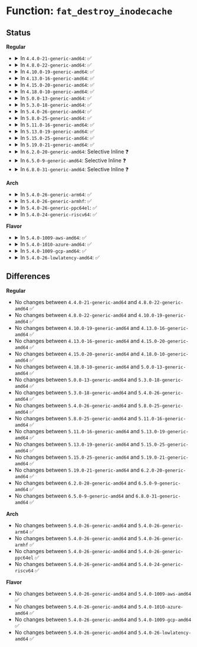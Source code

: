 # Function: <code>fat_destroy_inodecache</code>

## Status
<b>Regular</b>
<ul>
<li>
<details>
<summary>In <code>4.4.0-21-generic-amd64</code>: ✅</summary>

```c
void fat_destroy_inodecache()
```

```json
{
  "name": "fat_destroy_inodecache",
  "collision_type": "Unique Static",
  "inline_type": "No",
  "funcs": [
    {
      "addr": 18446744071596340515,
      "name": "fat_destroy_inodecache",
      "external": false,
      "loc": "fs/fat/inode.c:687",
      "file": "fs/fat/inode.c",
      "inline": "seen, unknown",
      "caller_inline": [],
      "caller_func": [
        "fs/fat/inode.c:exit_fat_fs"
      ]
    }
  ],
  "symbols": [
    {
      "addr": 18446744071596340515,
      "name": "fat_destroy_inodecache",
      "section": ".exit.text",
      "bind": "STB_LOCAL",
      "size": 23
    }
  ]
}
```
</details>
</li>
<li>
<details>
<summary>In <code>4.8.0-22-generic-amd64</code>: ✅</summary>

```c
void fat_destroy_inodecache()
```

```json
{
  "name": "fat_destroy_inodecache",
  "collision_type": "Unique Static",
  "inline_type": "No",
  "funcs": [
    {
      "addr": 18446744071596568905,
      "name": "fat_destroy_inodecache",
      "external": false,
      "loc": "fs/fat/inode.c:770",
      "file": "fs/fat/inode.c",
      "inline": "seen, unknown",
      "caller_inline": [],
      "caller_func": [
        "fs/fat/inode.c:exit_fat_fs"
      ]
    }
  ],
  "symbols": [
    {
      "addr": 18446744071596568905,
      "name": "fat_destroy_inodecache",
      "section": ".exit.text",
      "bind": "STB_LOCAL",
      "size": 23
    }
  ]
}
```
</details>
</li>
<li>
<details>
<summary>In <code>4.10.0-19-generic-amd64</code>: ✅</summary>

```c
void fat_destroy_inodecache()
```

```json
{
  "name": "fat_destroy_inodecache",
  "collision_type": "Unique Static",
  "inline_type": "No",
  "funcs": [
    {
      "addr": 18446744071597510745,
      "name": "fat_destroy_inodecache",
      "external": false,
      "loc": "fs/fat/inode.c:770",
      "file": "fs/fat/inode.c",
      "inline": "seen, unknown",
      "caller_inline": [],
      "caller_func": [
        "fs/fat/inode.c:exit_fat_fs"
      ]
    }
  ],
  "symbols": [
    {
      "addr": 18446744071597510745,
      "name": "fat_destroy_inodecache",
      "section": ".exit.text",
      "bind": "STB_LOCAL",
      "size": 23
    }
  ]
}
```
</details>
</li>
<li>
<details>
<summary>In <code>4.13.0-16-generic-amd64</code>: ✅</summary>

```c
void fat_destroy_inodecache()
```

```json
{
  "name": "fat_destroy_inodecache",
  "collision_type": "Unique Static",
  "inline_type": "No",
  "funcs": [
    {
      "addr": 18446744071598514617,
      "name": "fat_destroy_inodecache",
      "external": false,
      "loc": "fs/fat/inode.c:770",
      "file": "fs/fat/inode.c",
      "inline": "seen, unknown",
      "caller_inline": [],
      "caller_func": [
        "fs/fat/inode.c:exit_fat_fs"
      ]
    }
  ],
  "symbols": [
    {
      "addr": 18446744071598514617,
      "name": "fat_destroy_inodecache",
      "section": ".exit.text",
      "bind": "STB_LOCAL",
      "size": 23
    }
  ]
}
```
</details>
</li>
<li>
<details>
<summary>In <code>4.15.0-20-generic-amd64</code>: ✅</summary>

```c
void fat_destroy_inodecache()
```

```json
{
  "name": "fat_destroy_inodecache",
  "collision_type": "Unique Static",
  "inline_type": "No",
  "funcs": [
    {
      "addr": 18446744071604884281,
      "name": "fat_destroy_inodecache",
      "external": false,
      "loc": "fs/fat/inode.c:770",
      "file": "fs/fat/inode.c",
      "inline": "seen, unknown",
      "caller_inline": [],
      "caller_func": [
        "fs/fat/inode.c:exit_fat_fs"
      ]
    }
  ],
  "symbols": [
    {
      "addr": 18446744071604884281,
      "name": "fat_destroy_inodecache",
      "section": ".exit.text",
      "bind": "STB_LOCAL",
      "size": 23
    }
  ]
}
```
</details>
</li>
<li>
<details>
<summary>In <code>4.18.0-10-generic-amd64</code>: ✅</summary>

```c
void fat_destroy_inodecache()
```

```json
{
  "name": "fat_destroy_inodecache",
  "collision_type": "Unique Static",
  "inline_type": "No",
  "funcs": [
    {
      "addr": 18446744071605087115,
      "name": "fat_destroy_inodecache",
      "external": false,
      "loc": "fs/fat/inode.c:789",
      "file": "fs/fat/inode.c",
      "inline": "seen, unknown",
      "caller_inline": [],
      "caller_func": [
        "fs/fat/inode.c:exit_fat_fs"
      ]
    }
  ],
  "symbols": [
    {
      "addr": 18446744071605087115,
      "name": "fat_destroy_inodecache",
      "section": ".exit.text",
      "bind": "STB_LOCAL",
      "size": 23
    }
  ]
}
```
</details>
</li>
<li>
<details>
<summary>In <code>5.0.0-13-generic-amd64</code>: ✅</summary>

```c
void fat_destroy_inodecache()
```

```json
{
  "name": "fat_destroy_inodecache",
  "collision_type": "Unique Static",
  "inline_type": "No",
  "funcs": [
    {
      "addr": 18446744071607019858,
      "name": "fat_destroy_inodecache",
      "external": false,
      "loc": "fs/fat/inode.c:785",
      "file": "fs/fat/inode.c",
      "inline": "seen, unknown",
      "caller_inline": [],
      "caller_func": [
        "fs/fat/inode.c:exit_fat_fs"
      ]
    }
  ],
  "symbols": [
    {
      "addr": 18446744071607019858,
      "name": "fat_destroy_inodecache",
      "section": ".exit.text",
      "bind": "STB_LOCAL",
      "size": 23
    }
  ]
}
```
</details>
</li>
<li>
<details>
<summary>In <code>5.3.0-18-generic-amd64</code>: ✅</summary>

```c
void fat_destroy_inodecache()
```

```json
{
  "name": "fat_destroy_inodecache",
  "collision_type": "Unique Static",
  "inline_type": "No",
  "funcs": [
    {
      "addr": 18446744071607171701,
      "name": "fat_destroy_inodecache",
      "external": false,
      "loc": "fs/fat/inode.c:780",
      "file": "fs/fat/inode.c",
      "inline": "seen, unknown",
      "caller_inline": [],
      "caller_func": [
        "fs/fat/inode.c:exit_fat_fs"
      ]
    }
  ],
  "symbols": [
    {
      "addr": 18446744071607171701,
      "name": "fat_destroy_inodecache",
      "section": ".exit.text",
      "bind": "STB_LOCAL",
      "size": 23
    }
  ]
}
```
</details>
</li>
<li>
<details>
<summary>In <code>5.4.0-26-generic-amd64</code>: ✅</summary>

```c
void fat_destroy_inodecache()
```

```json
{
  "name": "fat_destroy_inodecache",
  "collision_type": "Unique Static",
  "inline_type": "No",
  "funcs": [
    {
      "addr": 18446744071607232807,
      "name": "fat_destroy_inodecache",
      "external": false,
      "loc": "fs/fat/inode.c:792",
      "file": "fs/fat/inode.c",
      "inline": "seen, unknown",
      "caller_inline": [],
      "caller_func": [
        "fs/fat/inode.c:exit_fat_fs"
      ]
    }
  ],
  "symbols": [
    {
      "addr": 18446744071607232807,
      "name": "fat_destroy_inodecache",
      "section": ".exit.text",
      "bind": "STB_LOCAL",
      "size": 23
    }
  ]
}
```
</details>
</li>
<li>
<details>
<summary>In <code>5.8.0-25-generic-amd64</code>: ✅</summary>

```c
void fat_destroy_inodecache()
```

```json
{
  "name": "fat_destroy_inodecache",
  "collision_type": "Unique Static",
  "inline_type": "No",
  "funcs": [
    {
      "addr": 18446744071611499426,
      "name": "fat_destroy_inodecache",
      "external": false,
      "loc": "fs/fat/inode.c:792",
      "file": "fs/fat/inode.c",
      "inline": "seen, unknown",
      "caller_inline": [],
      "caller_func": [
        "fs/fat/inode.c:exit_fat_fs"
      ]
    }
  ],
  "symbols": [
    {
      "addr": 18446744071611499426,
      "name": "fat_destroy_inodecache",
      "section": ".exit.text",
      "bind": "STB_LOCAL",
      "size": 23
    }
  ]
}
```
</details>
</li>
<li>
<details>
<summary>In <code>5.11.0-16-generic-amd64</code>: ✅</summary>

```c
void fat_destroy_inodecache()
```

```json
{
  "name": "fat_destroy_inodecache",
  "collision_type": "Unique Static",
  "inline_type": "No",
  "funcs": [
    {
      "addr": 18446744071614613826,
      "name": "fat_destroy_inodecache",
      "external": false,
      "loc": "fs/fat/inode.c:792",
      "file": "fs/fat/inode.c",
      "inline": "seen, unknown",
      "caller_inline": [],
      "caller_func": [
        "fs/fat/inode.c:exit_fat_fs"
      ]
    }
  ],
  "symbols": [
    {
      "addr": 18446744071614613826,
      "name": "fat_destroy_inodecache",
      "section": ".exit.text",
      "bind": "STB_LOCAL",
      "size": 23
    }
  ]
}
```
</details>
</li>
<li>
<details>
<summary>In <code>5.13.0-19-generic-amd64</code>: ✅</summary>

```c
void fat_destroy_inodecache()
```

```json
{
  "name": "fat_destroy_inodecache",
  "collision_type": "Unique Static",
  "inline_type": "No",
  "funcs": [
    {
      "addr": 18446744071616923967,
      "name": "fat_destroy_inodecache",
      "external": false,
      "loc": "fs/fat/inode.c:792",
      "file": "fs/fat/inode.c",
      "inline": "seen, unknown",
      "caller_inline": [],
      "caller_func": [
        "fs/fat/inode.c:exit_fat_fs"
      ]
    }
  ],
  "symbols": [
    {
      "addr": 18446744071616923967,
      "name": "fat_destroy_inodecache",
      "section": ".exit.text",
      "bind": "STB_LOCAL",
      "size": 23
    }
  ]
}
```
</details>
</li>
<li>
<details>
<summary>In <code>5.15.0-25-generic-amd64</code>: ✅</summary>

```c
void fat_destroy_inodecache()
```

```json
{
  "name": "fat_destroy_inodecache",
  "collision_type": "Unique Static",
  "inline_type": "No",
  "funcs": [
    {
      "addr": 18446744071617920713,
      "name": "fat_destroy_inodecache",
      "external": false,
      "loc": "fs/fat/inode.c:793",
      "file": "fs/fat/inode.c",
      "inline": "seen, unknown",
      "caller_inline": [],
      "caller_func": [
        "fs/fat/inode.c:exit_fat_fs"
      ]
    }
  ],
  "symbols": [
    {
      "addr": 18446744071617920713,
      "name": "fat_destroy_inodecache",
      "section": ".exit.text",
      "bind": "STB_LOCAL",
      "size": 23
    }
  ]
}
```
</details>
</li>
<li>
<details>
<summary>In <code>5.19.0-21-generic-amd64</code>: ✅</summary>

```c
void fat_destroy_inodecache()
```

```json
{
  "name": "fat_destroy_inodecache",
  "collision_type": "Unique Static",
  "inline_type": "No",
  "funcs": [
    {
      "addr": 18446744071619878537,
      "name": "fat_destroy_inodecache",
      "external": false,
      "loc": "fs/fat/inode.c:797",
      "file": "fs/fat/inode.c",
      "inline": "seen, unknown",
      "caller_inline": [],
      "caller_func": [
        "fs/fat/inode.c:exit_fat_fs"
      ]
    }
  ],
  "symbols": [
    {
      "addr": 18446744071619878537,
      "name": "fat_destroy_inodecache",
      "section": ".exit.text",
      "bind": "STB_LOCAL",
      "size": 29
    }
  ]
}
```
</details>
</li>
<li>
<details>
<summary>In <code>6.2.0-20-generic-amd64</code>: Selective Inline ❓</summary>

```c
void fat_destroy_inodecache()
```

```json
{
  "name": "fat_destroy_inodecache",
  "collision_type": "Unique Static",
  "inline_type": "Selective",
  "funcs": [
    {
      "addr": 18446744071631993385,
      "name": "fat_destroy_inodecache",
      "external": false,
      "loc": "fs/fat/inode.c:792",
      "file": "fs/fat/inode.c",
      "inline": "not declared, inlined",
      "caller_inline": [
        "fs/fat/inode.c:exit_fat_fs"
      ],
      "caller_func": []
    }
  ],
  "symbols": [
    {
      "addr": 18446744071631993440,
      "name": "fat_destroy_inodecache",
      "section": ".exit.text",
      "bind": "STB_LOCAL",
      "size": 29
    }
  ]
}
```
</details>
</li>
<li>
<details>
<summary>In <code>6.5.0-9-generic-amd64</code>: Selective Inline ❓</summary>

```c
void fat_destroy_inodecache()
```

```json
{
  "name": "fat_destroy_inodecache",
  "collision_type": "Unique Static",
  "inline_type": "Selective",
  "funcs": [
    {
      "addr": 18446744071623878057,
      "name": "fat_destroy_inodecache",
      "external": false,
      "loc": "fs/fat/inode.c:792",
      "file": "fs/fat/inode.c",
      "inline": "not declared, inlined",
      "caller_inline": [
        "fs/fat/inode.c:exit_fat_fs"
      ],
      "caller_func": []
    }
  ],
  "symbols": [
    {
      "addr": 18446744071623878112,
      "name": "fat_destroy_inodecache",
      "section": ".exit.text",
      "bind": "STB_LOCAL",
      "size": 29
    }
  ]
}
```
</details>
</li>
<li>
<details>
<summary>In <code>6.8.0-31-generic-amd64</code>: Selective Inline ❓</summary>

```c
void fat_destroy_inodecache()
```

```json
{
  "name": "fat_destroy_inodecache",
  "collision_type": "Unique Static",
  "inline_type": "Selective",
  "funcs": [
    {
      "addr": 18446744071626351289,
      "name": "fat_destroy_inodecache",
      "external": false,
      "loc": "fs/fat/inode.c:797",
      "file": "fs/fat/inode.c",
      "inline": "not declared, inlined",
      "caller_inline": [
        "fs/fat/inode.c:exit_fat_fs"
      ],
      "caller_func": []
    }
  ],
  "symbols": [
    {
      "addr": 18446744071626351344,
      "name": "fat_destroy_inodecache",
      "section": ".exit.text",
      "bind": "STB_LOCAL",
      "size": 29
    }
  ]
}
```
</details>
</li>
</ul>
<b>Arch</b>
<ul>
<li>
<details>
<summary>In <code>5.4.0-26-generic-arm64</code>: ✅</summary>

```c
void fat_destroy_inodecache()
```

```json
{
  "name": "fat_destroy_inodecache",
  "collision_type": "Unique Static",
  "inline_type": "No",
  "funcs": [
    {
      "addr": 18446603336511359048,
      "name": "fat_destroy_inodecache",
      "external": false,
      "loc": "fs/fat/inode.c:792",
      "file": "fs/fat/inode.c",
      "inline": "seen, unknown",
      "caller_inline": [],
      "caller_func": [
        "fs/fat/inode.c:exit_fat_fs"
      ]
    }
  ],
  "symbols": [
    {
      "addr": 18446603336511359048,
      "name": "fat_destroy_inodecache",
      "section": ".exit.text",
      "bind": "STB_LOCAL",
      "size": 32
    }
  ]
}
```
</details>
</li>
<li>
<details>
<summary>In <code>5.4.0-26-generic-armhf</code>: ✅</summary>

```c
void fat_destroy_inodecache()
```

```json
{
  "name": "fat_destroy_inodecache",
  "collision_type": "Unique Static",
  "inline_type": "No",
  "funcs": [
    {
      "addr": 3244026652,
      "name": "fat_destroy_inodecache",
      "external": false,
      "loc": "fs/fat/inode.c:792",
      "file": "fs/fat/inode.c",
      "inline": "seen, unknown",
      "caller_inline": [],
      "caller_func": [
        "fs/fat/inode.c:exit_fat_fs"
      ]
    }
  ],
  "symbols": [
    {
      "addr": 3244026652,
      "name": "fat_destroy_inodecache",
      "section": ".exit.text",
      "bind": "STB_LOCAL",
      "size": 36
    }
  ]
}
```
</details>
</li>
<li>
<details>
<summary>In <code>5.4.0-26-generic-ppc64el</code>: ✅</summary>

```c
void fat_destroy_inodecache()
```

```json
{
  "name": "fat_destroy_inodecache",
  "collision_type": "Unique Static",
  "inline_type": "No",
  "funcs": [
    {
      "addr": 13835058055302920676,
      "name": "fat_destroy_inodecache",
      "external": false,
      "loc": "fs/fat/inode.c:792",
      "file": "fs/fat/inode.c",
      "inline": "seen, unknown",
      "caller_inline": [],
      "caller_func": [
        "fs/fat/inode.c:exit_fat_fs"
      ]
    }
  ],
  "symbols": [
    {
      "addr": 13835058055302920676,
      "name": "fat_destroy_inodecache",
      "section": ".exit.text",
      "bind": "STB_LOCAL",
      "size": 60
    }
  ]
}
```
</details>
</li>
<li>
<details>
<summary>In <code>5.4.0-24-generic-riscv64</code>: ✅</summary>

```c
void fat_destroy_inodecache()
```

```json
{
  "name": "fat_destroy_inodecache",
  "collision_type": "Unique Static",
  "inline_type": "No",
  "funcs": [
    {
      "addr": 18446743936271255966,
      "name": "fat_destroy_inodecache",
      "external": false,
      "loc": "fs/fat/inode.c:792",
      "file": "fs/fat/inode.c",
      "inline": "seen, unknown",
      "caller_inline": [],
      "caller_func": [
        "fs/fat/inode.c:exit_fat_fs"
      ]
    }
  ],
  "symbols": [
    {
      "addr": 18446743936271255966,
      "name": "fat_destroy_inodecache",
      "section": ".exit.text",
      "bind": "STB_LOCAL",
      "size": 40
    }
  ]
}
```
</details>
</li>
</ul>
<b>Flavor</b>
<ul>
<li>
<details>
<summary>In <code>5.4.0-1009-aws-amd64</code>: ✅</summary>

```c
void fat_destroy_inodecache()
```

```json
{
  "name": "fat_destroy_inodecache",
  "collision_type": "Unique Static",
  "inline_type": "No",
  "funcs": [
    {
      "addr": 18446744071607102279,
      "name": "fat_destroy_inodecache",
      "external": false,
      "loc": "fs/fat/inode.c:792",
      "file": "fs/fat/inode.c",
      "inline": "seen, unknown",
      "caller_inline": [],
      "caller_func": [
        "fs/fat/inode.c:exit_fat_fs"
      ]
    }
  ],
  "symbols": [
    {
      "addr": 18446744071607102279,
      "name": "fat_destroy_inodecache",
      "section": ".exit.text",
      "bind": "STB_LOCAL",
      "size": 23
    }
  ]
}
```
</details>
</li>
<li>
<details>
<summary>In <code>5.4.0-1010-azure-amd64</code>: ✅</summary>

```c
void fat_destroy_inodecache()
```

```json
{
  "name": "fat_destroy_inodecache",
  "collision_type": "Unique Static",
  "inline_type": "No",
  "funcs": [
    {
      "addr": 18446744071606906735,
      "name": "fat_destroy_inodecache",
      "external": false,
      "loc": "fs/fat/inode.c:792",
      "file": "fs/fat/inode.c",
      "inline": "seen, unknown",
      "caller_inline": [],
      "caller_func": [
        "fs/fat/inode.c:exit_fat_fs"
      ]
    }
  ],
  "symbols": [
    {
      "addr": 18446744071606906735,
      "name": "fat_destroy_inodecache",
      "section": ".exit.text",
      "bind": "STB_LOCAL",
      "size": 23
    }
  ]
}
```
</details>
</li>
<li>
<details>
<summary>In <code>5.4.0-1009-gcp-amd64</code>: ✅</summary>

```c
void fat_destroy_inodecache()
```

```json
{
  "name": "fat_destroy_inodecache",
  "collision_type": "Unique Static",
  "inline_type": "No",
  "funcs": [
    {
      "addr": 18446744071607213071,
      "name": "fat_destroy_inodecache",
      "external": false,
      "loc": "fs/fat/inode.c:792",
      "file": "fs/fat/inode.c",
      "inline": "seen, unknown",
      "caller_inline": [],
      "caller_func": [
        "fs/fat/inode.c:exit_fat_fs"
      ]
    }
  ],
  "symbols": [
    {
      "addr": 18446744071607213071,
      "name": "fat_destroy_inodecache",
      "section": ".exit.text",
      "bind": "STB_LOCAL",
      "size": 23
    }
  ]
}
```
</details>
</li>
<li>
<details>
<summary>In <code>5.4.0-26-lowlatency-amd64</code>: ✅</summary>

```c
void fat_destroy_inodecache()
```

```json
{
  "name": "fat_destroy_inodecache",
  "collision_type": "Unique Static",
  "inline_type": "No",
  "funcs": [
    {
      "addr": 18446744071607166815,
      "name": "fat_destroy_inodecache",
      "external": false,
      "loc": "fs/fat/inode.c:792",
      "file": "fs/fat/inode.c",
      "inline": "seen, unknown",
      "caller_inline": [],
      "caller_func": [
        "fs/fat/inode.c:exit_fat_fs"
      ]
    }
  ],
  "symbols": [
    {
      "addr": 18446744071607166815,
      "name": "fat_destroy_inodecache",
      "section": ".exit.text",
      "bind": "STB_LOCAL",
      "size": 23
    }
  ]
}
```
</details>
</li>
</ul>

## Differences
<b>Regular</b>
<ul>
<li>
No changes between <code>4.4.0-21-generic-amd64</code> and <code>4.8.0-22-generic-amd64</code> ✅
</li>
<li>
No changes between <code>4.8.0-22-generic-amd64</code> and <code>4.10.0-19-generic-amd64</code> ✅
</li>
<li>
No changes between <code>4.10.0-19-generic-amd64</code> and <code>4.13.0-16-generic-amd64</code> ✅
</li>
<li>
No changes between <code>4.13.0-16-generic-amd64</code> and <code>4.15.0-20-generic-amd64</code> ✅
</li>
<li>
No changes between <code>4.15.0-20-generic-amd64</code> and <code>4.18.0-10-generic-amd64</code> ✅
</li>
<li>
No changes between <code>4.18.0-10-generic-amd64</code> and <code>5.0.0-13-generic-amd64</code> ✅
</li>
<li>
No changes between <code>5.0.0-13-generic-amd64</code> and <code>5.3.0-18-generic-amd64</code> ✅
</li>
<li>
No changes between <code>5.3.0-18-generic-amd64</code> and <code>5.4.0-26-generic-amd64</code> ✅
</li>
<li>
No changes between <code>5.4.0-26-generic-amd64</code> and <code>5.8.0-25-generic-amd64</code> ✅
</li>
<li>
No changes between <code>5.8.0-25-generic-amd64</code> and <code>5.11.0-16-generic-amd64</code> ✅
</li>
<li>
No changes between <code>5.11.0-16-generic-amd64</code> and <code>5.13.0-19-generic-amd64</code> ✅
</li>
<li>
No changes between <code>5.13.0-19-generic-amd64</code> and <code>5.15.0-25-generic-amd64</code> ✅
</li>
<li>
No changes between <code>5.15.0-25-generic-amd64</code> and <code>5.19.0-21-generic-amd64</code> ✅
</li>
<li>
No changes between <code>5.19.0-21-generic-amd64</code> and <code>6.2.0-20-generic-amd64</code> ✅
</li>
<li>
No changes between <code>6.2.0-20-generic-amd64</code> and <code>6.5.0-9-generic-amd64</code> ✅
</li>
<li>
No changes between <code>6.5.0-9-generic-amd64</code> and <code>6.8.0-31-generic-amd64</code> ✅
</li>
</ul>
<b>Arch</b>
<ul>
<li>
No changes between <code>5.4.0-26-generic-amd64</code> and <code>5.4.0-26-generic-arm64</code> ✅
</li>
<li>
No changes between <code>5.4.0-26-generic-amd64</code> and <code>5.4.0-26-generic-armhf</code> ✅
</li>
<li>
No changes between <code>5.4.0-26-generic-amd64</code> and <code>5.4.0-26-generic-ppc64el</code> ✅
</li>
<li>
No changes between <code>5.4.0-26-generic-amd64</code> and <code>5.4.0-24-generic-riscv64</code> ✅
</li>
</ul>
<b>Flavor</b>
<ul>
<li>
No changes between <code>5.4.0-26-generic-amd64</code> and <code>5.4.0-1009-aws-amd64</code> ✅
</li>
<li>
No changes between <code>5.4.0-26-generic-amd64</code> and <code>5.4.0-1010-azure-amd64</code> ✅
</li>
<li>
No changes between <code>5.4.0-26-generic-amd64</code> and <code>5.4.0-1009-gcp-amd64</code> ✅
</li>
<li>
No changes between <code>5.4.0-26-generic-amd64</code> and <code>5.4.0-26-lowlatency-amd64</code> ✅
</li>
</ul>
